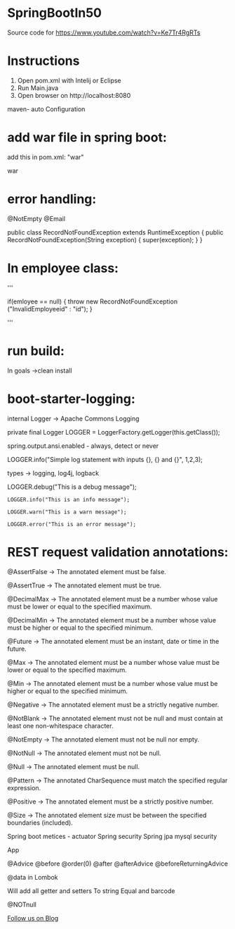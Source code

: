 # SpringBootIn50
Source code for https://www.youtube.com/watch?v=Ke7Tr4RgRTs

# Instructions

1. Open pom.xml with Intelij or Eclipse
2. Run Main.java
3. Open browser on http://localhost:8080

maven- auto Configuration


# add war file in spring boot:

add this  in pom.xml:
"<packaging>war</packaging>"

<packaging>war</packaging>

# error handling:

 @NotEmpty
 @Email
 
 public class RecordNotFoundException extends RuntimeException
{
    public RecordNotFoundException(String exception) {
        super(exception);
    }
}

# In employee class:
 
'''

if(emloyee == null)
{
throw new RecordNotFoundException ("InvalidEmployeeid" : "id");
}

'''
# run build:

In goals ->clean install


# boot-starter-logging:


internal Logger -> Apache Commons Logging 

private final Logger LOGGER = LoggerFactory.getLogger(this.getClass());

spring.output.ansi.enabled - always, detect or never 	

LOGGER.info("Simple log statement with inputs {}, {} and {}", 1,2,3);

types -> logging, log4j, logback

  LOGGER.debug("This is a debug message");
 
	LOGGER.info("This is an info message");
  
	LOGGER.warn("This is a warn message");
  
	LOGGER.error("This is an error message");


# REST request validation annotations:

@AssertFalse -> 	The annotated element must be false.

@AssertTrue -> 	The annotated element must be true.

@DecimalMax -> 	The annotated element must be a number whose value must be lower or equal to the specified maximum.

@DecimalMin -> 	The annotated element must be a number whose value must be higher or equal to the specified minimum.

@Future -> 	The annotated element must be an instant, date or time in the future.

@Max -> 	The annotated element must be a number whose value must be lower or equal to the specified maximum.

@Min -> 	The annotated element must be a number whose value must be higher or equal to the specified minimum.

@Negative -> 	The annotated element must be a strictly negative number.

@NotBlank -> 	The annotated element must not be null and must contain at least one non-whitespace character.

@NotEmpty -> 	The annotated element must not be null nor empty.

@NotNull -> 	The annotated element must not be null.

@Null -> 	The annotated element must be null.

@Pattern -> 	The annotated CharSequence must match the specified regular expression.

@Positive -> 	The annotated element must be a strictly positive number.

@Size -> 	The annotated element size must be between the specified boundaries (included).

Spring boot metices - actuator
Spring security
Spring jpa mysql security 

App

@Advice 
@before 
@order(0)
@after
@afterAdvice
@beforeReturningAdvice

@data in Lombok

Will add all getter and setters 
To string
Equal and barcode

@NOTnull


<a href="http://starwalt.in/Blogs/index.html">Follow us on Blog</a>
